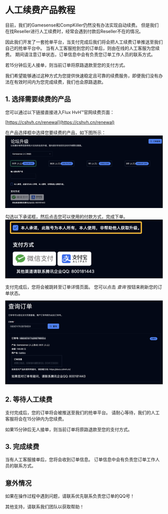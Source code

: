 # 人工续费产品教程
目前，我们的Gamesense和CompKiller仍然没有办法实现自动续费。
但是我们在找Reseller进行人工续费时，经常会遇到付款后Reseller不在的情况。

因此我们开发了一套抢单平台，当支付完成后我们将会把人工续费订单推送至我们自己的抢单平台中。
当有人工客服抢到您的订单后，则由在线的人工客服为您续费。
期间请注意订单状态，订单信息中会有负责您订单工作人员的联系方式。

若15分钟后无人接单，则当前订单将原路退款至您的支付方式。

我们希望能够通过这种方式为您提供快速稳定且可靠的续费服务，即便我们没有办法在有效时间内为您完成续费，我们也会原路退款。

## 1. 选择需要续费的产品
您可以通过以下链接直接进入Flux HvH™官网续费页面：

[https://cshvh.cn/renewal](https://cshvh.cn/renewal)

在产品选择框中选择您要续费的产品，如下图所示：
![select_products.png](../assets/images/manual/select_products.png)

勾选以下承诺框，然后点击您可以使用的付款方式，完成下单。
![confirm_buy.png](../assets/images/manual/confirm_buy.png)

支付完成后，您将会被跳转至订单详情页面。
您可以点击 *查询* 按钮来刷新您的订单状态。

![after_buy.png](../assets/images/manual/after_buy.png)

## 2. 等待人工续费
支付完成后，您的订单将会被推送至我们的抢单平台。
请耐心等待，我们的人工客服将会在15分钟内为您续费。

如果15分钟后无人接单，则当前订单将原路退款至您的支付方式。

## 3. 完成续费
当有人工客服接单后，您将会收到订单信息。
订单信息中会有负责您订单工作人员的联系方式。

## 意外情况
如果在操作过程中遇到问题，请联系优先联系负责您订单的QQ号！

其他支持，请联系我们团队以获取帮助！